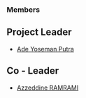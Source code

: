 
### Members
## Project Leader
* [Ade Yoseman Putra](mailto:ade.putra@owasp.org)
## Co - Leader
* [Azzeddine RAMRAMI](mailto:azzeddine.ramrami@owasp.org)

